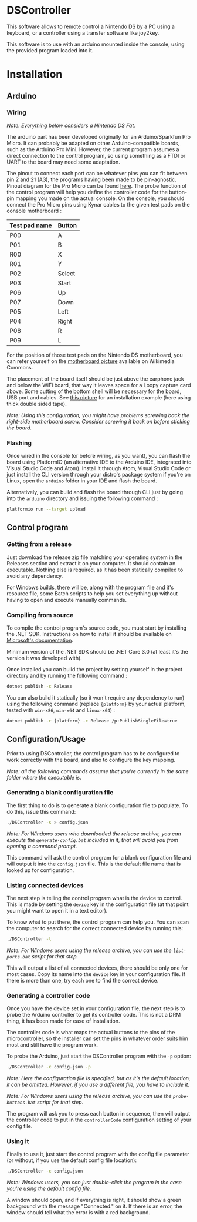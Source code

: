 # DSController

This software allows to remote control a Nintendo DS by a PC using a keyboard,
or a controller using a transfer software like joy2key.

This software is to use with an arduino mounted inside the console, using the
provided program loaded into it.

# Installation

## Arduino

### Wiring

*Note: Everything below considers a Nintendo DS Fat.*

The arduino part has been developed originally for an Arduino/Sparkfun Pro Micro. It can probably be adapted on other Arduino-compatible boards, such as the Arduino Pro Mini. However, the current program assumes a direct connection to the control program, so using something as a FTDI or UART to the board may need some adaptation.

The pinout to connect each port can be whatever pins you can fit between pin 2 and 21 (A3), the programs having been made to be pin-agnostic. Pinout diagram for the Pro Micro can be found [here](https://cdn.sparkfun.com/assets/9/c/3/c/4/523a1765757b7f5c6e8b4567.png). The probe function of the control program will help you define the controller code for the button-pin mapping you made on the actual console. On the console, you should connect the Pro Micro pins using Kynar cables to the given test pads on the console motherboard :

| Test pad name | Button |
| ------------- | ------ |
| P00           | A      |
| P01           | B      |
| R00           | X      |
| R01           | Y      |
| P02           | Select |
| P03           | Start  |
| P06           | Up     |
| P07           | Down   |
| P05           | Left   |
| P04           | Right  |
| P08           | R      |
| P09           | L      |

For the position of those test pads on the Nintendo DS motherboard, you can refer yourself on the [motherboard picture](https://commons.wikimedia.org/wiki/File:Nintendo-DS-Mk1-Motherboard-Top.jpg) available on Wikimedia Commons.

The placement of the board itself should be just above the earphone jack and below the WiFi board, that way it leaves space for a Loopy capture card above. Some cutting of the bottom shell will be necessary for the board, USB port and cables. See [this picture](https://i.imgur.com/w6i4FmJ.jpg) for an installation example (here using thick double sided tape). 

*Note: Using this configuration, you might have problems screwing back the right-side motherboard screw. Consider screwing it back on before sticking the board.*

### Flashing

Once wired in the console (or before wiring, as you want), you can flash the board using PlatformIO (an alternative IDE to the Arduino IDE, integrated into Visual Studio Code and Atom). Install it through Atom, Visual Studio Code or just install the CLI version through your distro's package system if you're on Linux, open the `arduino` folder in your IDE and flash the board.

Alternatively, you can build and flash the board through CLI just by going into the `arduino` directory and issuing the following command :

```bash
platformio run --target upload
```

## Control program

### Getting from a release

Just download the release zip file matching your operating system in the Releases section and extract it on your computer. It should contain an executable. Nothing else is required, as it has been statically compiled to avoid any dependency.

For Windows builds, there will be, along with the program file and it's resource file, some Batch scripts to help you set everything up without having to open and execute manually commands.

### Compiling from source

To compile the control program's source code, you must start by installing the .NET SDK. Instructions on how to install it should be available on [Microsoft's documentation](https://docs.microsoft.com/en-us/dotnet/core/install/).

Minimum version of the .NET SDK should be .NET Core 3.0 (at least it's the version it was developed with).

Once installed you can build the project by setting yourself in the project directory and by running the following command :

```bash
dotnet publish -c Release
```

You can also build it statically (so it won't require any dependency to run) using the following command (replace `{platform}` by your actual platform, tested with `win-x86`, `win-x64` and `linux-x64`) :

```bash
dotnet publish -r {platform} -c Release /p:PublishSingleFile=true
```

## Configuration/Usage

Prior to using DSController, the control program has to be configured to work correctly with the board, and also to configure the key mapping.

*Note: all the following commands assume that you're currently in the same folder where the executable is*.

### Generating a blank configuration file

The first thing to do is to generate a blank configuration file to populate. To do this, issue this command:

```bash
./DSController -s > config.json
```

*Note: For Windows users who downloaded the release archive, you can execute the `generate-config.bat` included in it, that will avoid you from opening a command prompt.*

This command will ask the control program for a blank configuration file and will output it into the `config.json` file. This is the default file name that is looked up for configuration.

### Listing connected devices

The next step is telling the control program what is the device to control. This is made by setting the `device` key in the configuration file (at that point you might want to open it in a text editor).

To know what to put there, the control program can help you. You can scan the computer to search for the correct connected device by running this:

```bash
./DSController -l
```

*Note: For Windows users using the release archive, you can use the `list-ports.bat` script for that step.*

This will output a list of all connected devices, there should be only one for most cases. Copy its name into the `device` key in your configuration file. If there is more than one, try each one to find the correct device.

### Generating a controller code

Once you have the device set in your configuration file, the next step is to probe the Arduino controller to get its controller code. This is not a DRM thing, it has been made for ease of installation.

The controller code is what maps the actual buttons to the pins of the microcontroller, so the installer can set the pins in whatever order suits him most and still have the program work.

To probe the Arduino, just start the DSController program with the `-p` option:

```bash
./DSController -c config.json -p
```

*Note: Here the configuration file is specified, but as it's the default location, it can be omitted. However, if you use a different file, you have to include it.*

*Note: For Windows users using the release archive, you can use the `probe-buttons.bat` script for that step.*

The program will ask you to press each button in sequence, then will output the controller code to put in the `controllerCode` configuration setting of your config file.

### Using it

Finally to use it, just start the control program with the config file parameter (or without, if you use the default config file location):

```bash
./DSController -c config.json
```

*Note: Windows users, you can just double-click the program in the case you're using the default config file.*

A window should open, and if everything is right, it should show a green background with the message "Connected." on it. If there is an error, the window should tell what the error is with a red background.